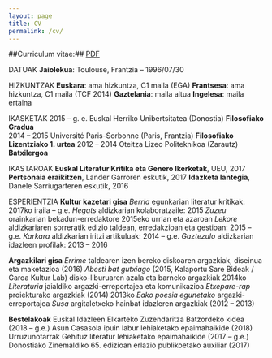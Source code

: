 ```yaml
---
layout: page
title: CV
permalink: /cv/
---
```


##Curriculum vitae:##
[PDF](/dok/cv.pdf)

DATUAK
**Jaiolekua**: Toulouse, Frantzia – 1996/07/30

HIZKUNTZAK
**Euskara**: ama hizkuntza, C1 maila (EGA) 
**Frantsesa**: ama hizkuntza, C1 maila (TCF 2014)
**Gaztelania**: maila altua
**Ingelesa**: maila ertaina

IKASKETAK
2015 – g. e.      Euskal Herriko Unibertsitatea (Donostia)            **Filosofiako Gradua**     
2014 – 2015	      Université Paris-Sorbonne (Paris, Frantzia)         **Filosofiako Lizentziako 1. urtea** 
2012 – 2014 	    Oteitza Lizeo Politeknikoa (Zarautz)                **Batxilergoa**               

IKASTAROAK
**Euskal Literatur Kritika eta Genero Ikerketak**, UEU, 2017
**Pertsonaia eraikitzen**, Lander Garroren eskutik, 2017
**Idazketa lantegia**, Danele Sarriugarteren eskutik, 2016

ESPERIENTZIA
**Kultur kazetari gisa**
_Berria_ egunkarian literatur kritikak: 2017ko iraila – g.e.
_Hegats_ aldizkarian kolaboratzaile: 2015
_Zuzeu_ orainkarian bekadun-erredaktore 2015eko urrian eta azaroan 
_Lekore_ aldizkariaren sorreratik edizio taldean, erredakzioan eta gestioan: 2015 – g.e.
_Karkara_ aldizkarian iritzi artikuluak: 2014 – g.e.
_Gaztezulo_ aldizkarian idazleen profilak: 2013 – 2016

**Argazkilari gisa**
_Errime_ taldearen izen bereko diskoaren argazkiak, diseinua eta maketazioa (2016)
_Abesti bat gutxiago_ (2015, Kalaportu Sare Bideak / Garoa Kultur Lab) disko-liburuaren azala eta barneko argazkiak
2014ko _Literaturia_ jaialdiko argazki-erreportajea eta komunikazioa
_Etxepare-rap_ proiekturako argazkiak (2014)
2013ko _Eako poesia egunetako_ argazki-erreportajea
_Susa_ argitaletxeko hainbat idazleren argazkiak (2012 – 2013)

**Bestelakoak**
Euskal Idazleen Elkarteko Zuzendaritza Batzordeko kidea (2018 – g.e.)
Asun Casasola ipuin labur lehiaketako epaimahaikide (2018)
Urruzunotarrak Gehituz literatur lehiaketako epaimahaikide (2017 – g.e.)
Donostiako Zinemaldiko 65. edizioan erlazio publikoetako auxiliar (2017)
